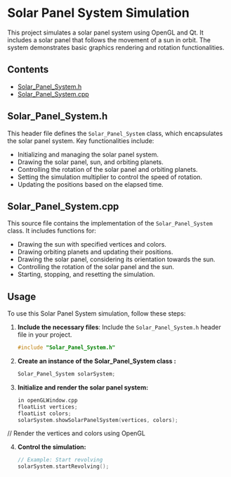 # Solar Panel System Simulation

This project simulates a solar panel system using OpenGL and Qt. It includes a solar panel that follows the movement of a sun in orbit. The system demonstrates basic graphics rendering and rotation functionalities.

## Contents

- [Solar_Panel_System.h](#solar_panel_systemh)
- [Solar_Panel_System.cpp](#solar_panel_systemcpp)

## Solar_Panel_System.h

This header file defines the `Solar_Panel_System` class, which encapsulates the solar panel system. Key functionalities include:

- Initializing and managing the solar panel system.
- Drawing the solar panel, sun, and orbiting planets.
- Controlling the rotation of the solar panel and orbiting planets.
- Setting the simulation multiplier to control the speed of rotation.
- Updating the positions based on the elapsed time.

## Solar_Panel_System.cpp

This source file contains the implementation of the `Solar_Panel_System` class. It includes functions for:

- Drawing the sun with specified vertices and colors.
- Drawing orbiting planets and updating their positions.
- Drawing the solar panel, considering its orientation towards the sun.
- Controlling the rotation of the solar panel and the sun.
- Starting, stopping, and resetting the simulation.

## Usage

To use this Solar Panel System simulation, follow these steps:

1. **Include the necessary files**: Include the `Solar_Panel_System.h` header file in your project.

   ```cpp
   #include "Solar_Panel_System.h"

2. **Create an instance of the Solar_Panel_System class :**
   ```cpp
   Solar_Panel_System solarSystem;

3. **Initialize and render the solar panel system:**
   ```cpp
   in openGLWindow.cpp
   floatList vertices;
   floatList colors;
   solarSystem.showSolarPanelSystem(vertices, colors);
// Render the vertices and colors using OpenGL

4. **Control the simulation:**
   ```cpp
   // Example: Start revolving
   solarSystem.startRevolving();
